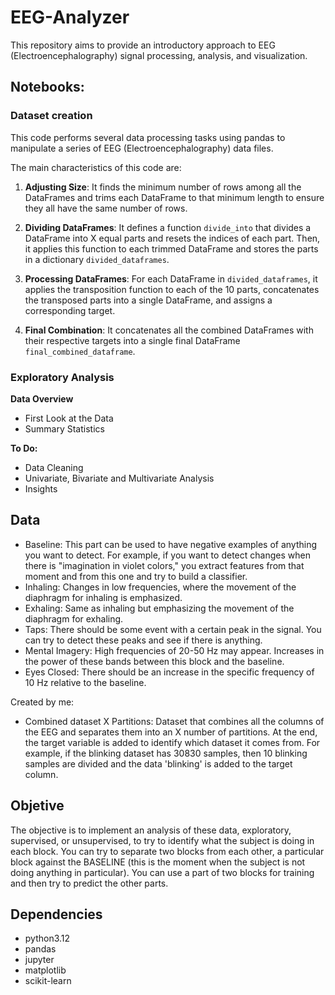 # EEG-Analyzer

This repository aims to provide an introductory approach to EEG (Electroencephalography) signal processing, analysis, and visualization.

## Notebooks:

### Dataset creation

This code performs several data processing tasks using pandas to manipulate a series of EEG (Electroencephalography) data files.

The main characteristics of this code are:

1. **Adjusting Size**: It finds the minimum number of rows among all the DataFrames and trims each DataFrame to that minimum length to ensure they all have the same number of rows.

2. **Dividing DataFrames**: It defines a function `divide_into` that divides a DataFrame into X equal parts and resets the indices of each part. Then, it applies this function to each trimmed DataFrame and stores the parts in a dictionary `divided_dataframes`.

3. **Processing DataFrames**: For each DataFrame in `divided_dataframes`, it applies the transposition function to each of the 10 parts, concatenates the transposed parts into a single DataFrame, and assigns a corresponding target.

4. **Final Combination**: It concatenates all the combined DataFrames with their respective targets into a single final DataFrame `final_combined_dataframe`.

### Exploratory Analysis

**Data Overview**
- First Look at the Data
- Summary Statistics

**To Do:**
- Data Cleaning
- Univariate, Bivariate and Multivariate Analysis
- Insights

## Data

* Baseline: This part can be used to have negative examples of anything you want to detect. For example, if you want to detect changes when there is "imagination in violet colors," you extract features from that moment and from this one and try to build a classifier.
* Inhaling: Changes in low frequencies, where the movement of the diaphragm for inhaling is emphasized.
* Exhaling: Same as inhaling but emphasizing the movement of the diaphragm for exhaling.
* Taps: There should be some event with a certain peak in the signal. You can try to detect these peaks and see if there is anything.
* Mental Imagery: High frequencies of 20-50 Hz may appear. Increases in the power of these bands between this block and the baseline.
* Eyes Closed: There should be an increase in the specific frequency of 10 Hz relative to the baseline.

Created by me:
* Combined dataset X Partitions: Dataset that combines all the columns of the EEG and separates them into an X number of partitions. At the end, the target variable is added to identify which dataset it comes from. For example, if the blinking dataset has 30830 samples, then 10 blinking samples are divided and the data 'blinking' is added to the target column.

## Objetive

The objective is to implement an analysis of these data, exploratory, supervised, or unsupervised, to try to identify what the subject is doing in each block. You can try to separate two blocks from each other, a particular block against the BASELINE (this is the moment when the subject is not doing anything in particular). You can use a part of two blocks for training and then try to predict the other parts.

## Dependencies

- python3.12
- pandas
- jupyter
- matplotlib
- scikit-learn